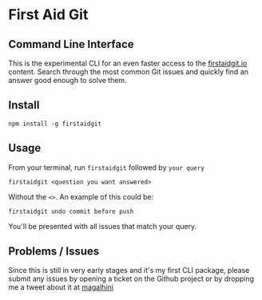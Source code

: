 # First Aid Git
## Command Line Interface

This is the experimental CLI for an even faster access to the [firstaidgit.io](http://firstaidgit.io) content.
Search through the most common Git issues and quickly find an answer good enough to solve them.

## Install

`npm install -g firstaidgit`

## Usage

From your terminal, run `firstaidgit` followed by `your query`

`firstaidgit <question you want answered>`

Without the `<>`. An example of this could be:

`firstaidgit undo commit before push`

You'll be presented with all issues that match your query.

## Problems / Issues

Since this is still in very early stages and it's my first CLI package, please submit any issues by opening a ticket on the Github project or by dropping me a tweet about it at [magalhini](http://www.twitter.com/magalhini)
